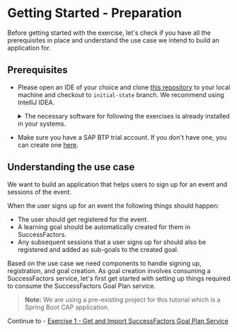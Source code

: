 # Getting Started - Preparation

Before getting started with the exercise, let's check if you have all the prerequisites in place and understand the use case we intend to build an application for.

## Prerequisites

- Please open an IDE of your choice and clone [this repository](https://github.com/SAP-samples/teched2023-IN260) to your local machine and checkout to `initial-state` branch. We recommend using IntelliJ IDEA.
   <details> 
   <summary>The necessary software for following the exercises is already installed in your systems.</summary>
   If you want you could confirm the installations by running the following commands in your terminal:
   
   - Java 17
      ```shell
         java -version
      ```
   - Maven 3.9+ 

     ```shell 
        mvn -version
     ```
   - Node 18+

     ```shell
        node --version
     ```
   - Npm 9+

     ```shell
        npm --version
     ```
   - cdsdk 7.0+

     ```shell
        cds --version
     ```
   - cf cli 7.7+

     ```shell
        cf --version
     ```
   </details>


- Make sure you have a SAP BTP trial account. If you don't have one, you can create one [here](https://developers.sap.com/tutorials/hcp-create-trial-account.html).

## Understanding the use case

We want to build an application that helps users to sign up for an event and sessions of the event.

When the user signs up for an event the following things should happen:
- The user should get registered for the event. 
- A learning goal should be automatically created for them in SuccessFactors. 
- Any subsequent sessions that a user signs up for should also be registered and added as sub-goals to the created goal.

Based on the use case we need components to handle signing up, registration, and goal creation.
As goal creation involves consuming a SuccessFactors service, let's first get started with setting up things required to consume the SuccessFactors Goal Plan service.

> **Note:** We are using a pre-existing project for this tutorial which is a Spring Boot CAP application.

Continue to - [Exercise 1 - Get and Import SuccessFactors Goal Plan Service](../ex1/README.md)

